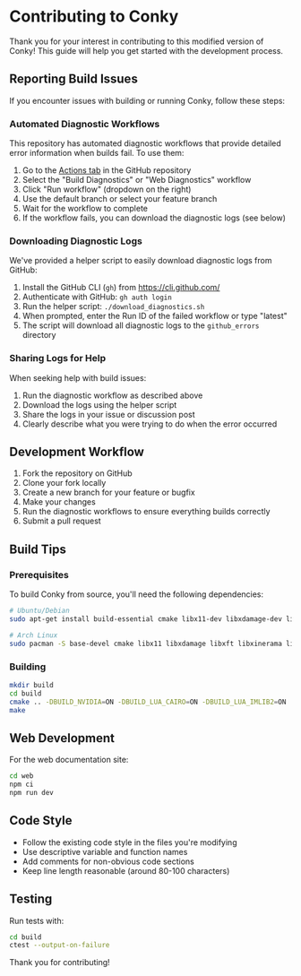 # Contributing to Conky

Thank you for your interest in contributing to this modified version of Conky! This guide will help you get started with the development process.

## Reporting Build Issues

If you encounter issues with building or running Conky, follow these steps:

### Automated Diagnostic Workflows

This repository has automated diagnostic workflows that provide detailed error information when builds fail. To use them:

1. Go to the [Actions tab](https://github.com/Split1700/conkyluanv-autoscale-fixed/actions) in the GitHub repository
2. Select the "Build Diagnostics" or "Web Diagnostics" workflow
3. Click "Run workflow" (dropdown on the right)
4. Use the default branch or select your feature branch
5. Wait for the workflow to complete
6. If the workflow fails, you can download the diagnostic logs (see below)

### Downloading Diagnostic Logs

We've provided a helper script to easily download diagnostic logs from GitHub:

1. Install the GitHub CLI (`gh`) from https://cli.github.com/
2. Authenticate with GitHub: `gh auth login`
3. Run the helper script: `./download_diagnostics.sh`
4. When prompted, enter the Run ID of the failed workflow or type "latest"
5. The script will download all diagnostic logs to the `github_errors` directory

### Sharing Logs for Help

When seeking help with build issues:

1. Run the diagnostic workflow as described above
2. Download the logs using the helper script
3. Share the logs in your issue or discussion post
4. Clearly describe what you were trying to do when the error occurred

## Development Workflow

1. Fork the repository on GitHub
2. Clone your fork locally
3. Create a new branch for your feature or bugfix
4. Make your changes
5. Run the diagnostic workflows to ensure everything builds correctly
6. Submit a pull request

## Build Tips

### Prerequisites

To build Conky from source, you'll need the following dependencies:

```bash
# Ubuntu/Debian
sudo apt-get install build-essential cmake libx11-dev libxdamage-dev libxft-dev libxinerama-dev libxml2-dev libxext-dev libcurl4-openssl-dev liblua5.3-dev libcairo2-dev libimlib2-dev libxnvctrl-dev

# Arch Linux
sudo pacman -S base-devel cmake libx11 libxdamage libxft libxinerama libxml2 libxext curl lua cairo imlib2 nvidia-utils
```

### Building

```bash
mkdir build
cd build
cmake .. -DBUILD_NVIDIA=ON -DBUILD_LUA_CAIRO=ON -DBUILD_LUA_IMLIB2=ON
make
```

## Web Development

For the web documentation site:

```bash
cd web
npm ci
npm run dev
```

## Code Style

- Follow the existing code style in the files you're modifying
- Use descriptive variable and function names
- Add comments for non-obvious code sections
- Keep line length reasonable (around 80-100 characters)

## Testing

Run tests with:

```bash
cd build
ctest --output-on-failure
```

Thank you for contributing! 
